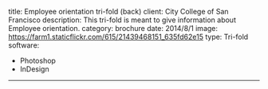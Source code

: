 title: Employee orientation tri-fold (back)
client: City College of San Francisco
description: This tri-fold is meant to give information about Employee orientation.
category: brochure
date: 2014/8/1
image: https://farm1.staticflickr.com/615/21439468151_635fd62e15
type: Tri-fold
software:
- Photoshop
- InDesign
---